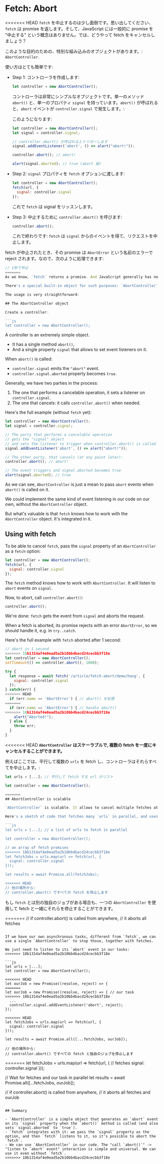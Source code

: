 
# Fetch: Abort

<<<<<<< HEAD
`fetch` を中止するのは少し面倒です。思い出してください、`fetch` は promise を返します。そして、JavaScript には一般的に promise を "中止する" という概念はありません。では、どうやって fetch をキャンセルしましょう？

このような目的のための、特別な組み込みのオブジェクトがあります。:
`AbortController`.

使い方はとても簡単です:

- Step 1: コントローラを作成します:

    ```js
    let controller = new AbortController();
    ```

    コントローラは非常にシンプルなオブジェクトです。単一のメソッド `abort()` と、単一のプロパティ `signal` を持っています。`abort()` が呼ばれると、`abort` イベントが `controller.signal` で発生します。:

    このようになります:

    ```js run
    let controller = new AbortController();
    let signal = controller.signal;

    // controller.abort() が呼ばれるとトリガーします
    signal.addEventListener('abort', () => alert("abort!"));

    controller.abort(); // abort!

    alert(signal.aborted); // true (abort 後)
    ```

- Step 2: `signal` プロパティを `fetch` オプションに渡します:

    ```js
    let controller = new AbortController();
    fetch(url, {
      signal: controller.signal
    });
    ```

    これで `fetch` は signal をリッスンします。

- Step 3: 中止するために `controller.abort()` を呼びます:

    ```js
    controller.abort();
    ```

    これで終わりです: `fetch` は `signal` からのイベントを得て、リクエストを中止します。

fetch が中止されたとき、その promise は `AbortError` という名前のエラーで reject されます。なので、次のように処理できます:

```js run async
// 1秒で中止
=======
As we know, `fetch` returns a promise. And JavaScript generally has no concept of "aborting" a promise. So how can we cancel an ongoing `fetch`? E.g. if the user actions on our site indicate that the `fetch` isn't needed any more.

There's a special built-in object for such purposes: `AbortController`. It can be used to abort not only `fetch`, but other asynchronous tasks as well.

The usage is very straightforward:

## The AbortController object

Create a controller:

```js
let controller = new AbortController();
```

A controller is an extremely simple object.

- It has a single method `abort()`,
- And a single property `signal` that allows to set event listeners on it.

When `abort()` is called:
- `controller.signal` emits the `"abort"` event.
- `controller.signal.aborted` property becomes `true`.

Generally, we have two parties in the process:
1. The one that performs a cancelable operation, it sets a listener on `controller.signal`.
2. The one that cancels: it calls `controller.abort()` when needed.

Here's the full example (without `fetch` yet):

```js run
let controller = new AbortController();
let signal = controller.signal;

// The party that performs a cancelable operation
// gets the "signal" object
// and sets the listener to trigger when controller.abort() is called
signal.addEventListener('abort', () => alert("abort!"));

// The other party, that cancels (at any point later):
controller.abort(); // abort!

// The event triggers and signal.aborted becomes true
alert(signal.aborted); // true
```

As we can see, `AbortController` is just a mean to pass `abort` events when `abort()` is called on it.

We could implement the same kind of event listening in our code on our own, without the `AbortController` object.

But what's valuable is that `fetch` knows how to work with the `AbortController` object. It's integrated in it.

## Using with fetch

To be able to cancel `fetch`, pass the `signal` property of an `AbortController` as a `fetch` option:

```js
let controller = new AbortController();
fetch(url, {
  signal: controller.signal
});
```

The `fetch` method knows how to work with `AbortController`. It will listen to `abort` events on `signal`.

Now, to abort, call `controller.abort()`:

```js
controller.abort();
```

We're done: `fetch` gets the event from `signal` and aborts the request.

When a fetch is aborted, its promise rejects with an error `AbortError`, so we should handle it, e.g. in `try..catch`.

Here's the full example with `fetch` aborted after 1 second:

```js run async
// abort in 1 second
>>>>>>> 18b1314af4e0ead5a2b10bb4bacd24cecbb3f18e
let controller = new AbortController();
setTimeout(() => controller.abort(), 1000);

try {
  let response = await fetch('/article/fetch-abort/demo/hang', {
    signal: controller.signal
  });
} catch(err) {
<<<<<<< HEAD
  if (err.name == 'AbortError') { // abort() を処理
=======
  if (err.name == 'AbortError') { // handle abort()
>>>>>>> 18b1314af4e0ead5a2b10bb4bacd24cecbb3f18e
    alert("Aborted!");
  } else {
    throw err;
  }
}
```

<<<<<<< HEAD
**`AbortController` はスケーラブルで, 複数の fetch を一度にキャンセルすることができます。**

例えばここでは、平行して複数の `urls` を fetch し、コントローラはそれらすべてを中止します。:

```js
let urls = [...]; // 平行して fetch する url のリスト

let controller = new AbortController();

=======
## AbortController is scalable

`AbortController` is scalable. It allows to cancel multiple fetches at once.

Here's a sketch of code that fetches many `urls` in parallel, and uses a single controller to abort them all:

```js
let urls = [...]; // a list of urls to fetch in parallel

let controller = new AbortController();

// an array of fetch promises
>>>>>>> 18b1314af4e0ead5a2b10bb4bacd24cecbb3f18e
let fetchJobs = urls.map(url => fetch(url, {
  signal: controller.signal
}));

let results = await Promise.all(fetchJobs);

<<<<<<< HEAD
// 他の場所から:
// controller.abort() ですべての fetch を停止します
```

もし `fetch` とは別の独自のジョブがある場合も、一つの `AbortController` を使用して fetch と一緒にそれらを停止することができます。

=======
// if controller.abort() is called from anywhere,
// it aborts all fetches
```

If we have our own asynchronous tasks, different from `fetch`, we can use a single `AbortController` to stop those, together with fetches.

We just need to listen to its `abort` event in our tasks:
>>>>>>> 18b1314af4e0ead5a2b10bb4bacd24cecbb3f18e

```js
let urls = [...];
let controller = new AbortController();

<<<<<<< HEAD
let ourJob = new Promise((resolve, reject) => {
=======
let ourJob = new Promise((resolve, reject) => { // our task
>>>>>>> 18b1314af4e0ead5a2b10bb4bacd24cecbb3f18e
  ...
  controller.signal.addEventListener('abort', reject);
});

<<<<<<< HEAD
let fetchJobs = urls.map(url => fetch(url, {
  signal: controller.signal
}));

let results = await Promise.all([...fetchJobs, ourJob]);

// 他の場所から:
// controller.abort() ですべての fetch と独自のジョブを停止します
```
=======
let fetchJobs = urls.map(url => fetch(url, { // fetches
  signal: controller.signal
}));

// Wait for fetches and our task in parallel
let results = await Promise.all([...fetchJobs, ourJob]);

// if controller.abort() is called from anywhere,
// it aborts all fetches and ourJob
```

## Summary

- `AbortController` is a simple object that generates an `abort` event on its `signal` property when the `abort()` method is called (and also sets `signal.aborted` to `true`).
- `fetch` integrates with it: we pass the `signal` property as the option, and then `fetch` listens to it, so it's possible to abort the `fetch`.
- We can use `AbortController` in our code. The "call `abort()`" -> "listen to `abort` event" interaction is simple and universal. We can use it even without `fetch`.
>>>>>>> 18b1314af4e0ead5a2b10bb4bacd24cecbb3f18e
